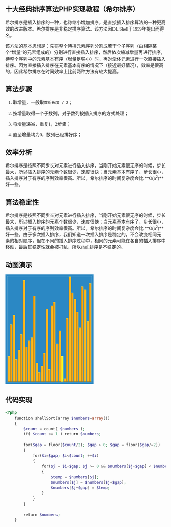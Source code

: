 ## 十大经典排序算法PHP实现教程（希尔排序）
<font face=微软雅黑>



希尔排序是插入排序的一种，也称缩小增加排序，是直接插入排序算法的一种更高效的改进版本。希尔排序是非稳定排序算法。该方法因DL.Shell于1959年提出而得名。

该方法的基本思想是：先将整个待排元素序列分割成若干个子序列（由相隔某个“增量”的元素组成的）分别进行直接插入排序，然后依次缩减增量再进行排序，待整个序列中的元素基本有序（增量足够小）时，再对全体元素进行一次直接插入排序。因为直接插入排序在元素基本有序的情况下（接近最好情况），效率是很高的，因此希尔排序在时间效率上比前两种方法有较大提高。

## 算法步骤

1. 取增量，一般取`数组长度 / 2`；

2. 按增量取得一个子数列，对子数列按插入排序的方式处理；

3. 将增量递减，重复1，2步骤；

4. 直至增量均为0，数列已经排好序；

## 效率分析

希尔排序是按照不同步长对元素进行插入排序，当刚开始元素很无序的时候，步长最大，所以插入排序的元素个数很少，速度很快；当元素基本有序了，步长很小，插入排序对于有序的序列效率很高。所以，希尔排序的时间复杂度会比 **O(n<sup>2</sup>)**好一些。

## 算法稳定性

希尔排序是按照不同步长对元素进行插入排序，当刚开始元素很无序的时候，步长最大，所以插入排序的元素个数很少，速度很快；当元素基本有序了，步长很小， 插入排序对于有序的序列效率很高。所以，希尔排序的时间复杂度会比 **O(n<sup>2</sup>)**好一些。由于多次插入排序，我们知道一次插入排序是稳定的，不会改变相同元 素的相对顺序，但在不同的插入排序过程中，相同的元素可能在各自的插入排序中移动，最后其稳定性就会被打乱，所以shell排序是不稳定的。

## 动图演示

![Sorting_shellsort_anim.gif][0]

## 代码实现

```php
<?php
    function shellSort(array $numbers=array())
    {
        $count = count( $numbers );
        if( $count <= 1 ) return $numbers;
    
        for($gap = floor($count/2); $gap > 0; $gap = floor($gap/=2))
        {
            for($i=$gap; $i<$count; ++$i)
            {
                for($j = $i-$gap; $j >= 0 && $numbers[$j+$gap] < $numbers[$j]; $j = $j - $gap)
                {
                    $temp = $numbers[$j];
                    $numbers[$j] = $numbers[$j+$gap];
                    $numbers[$j+$gap] = $temp;
                }
            }
        }
    
        return $numbers;
    }
```


</font>

[0]: ./img/1485354485887862.gif